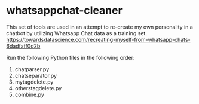 # whatsappchat-cleaner
This set of tools are used in an attempt to re-create my own personality in a chatbot by utilizing Whatsapp Chat data as a training set. 
https://towardsdatascience.com/recreating-myself-from-whatsapp-chats-6dadfaff0d2b

Run the following Python files in the following order:
1. chatparser.py
2. chatseparator.py
3. mytagdelete.py
4. otherstagdelete.py
5. combine.py

